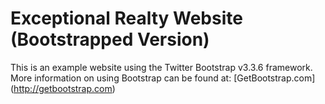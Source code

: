 # Exceptional Realty Website (Bootstrapped Version)

This is an example website using the Twitter Bootstrap v3.3.6 framework.
More information on using Bootstrap can be found at:
[GetBootstrap.com] (http://getbootstrap.com)
